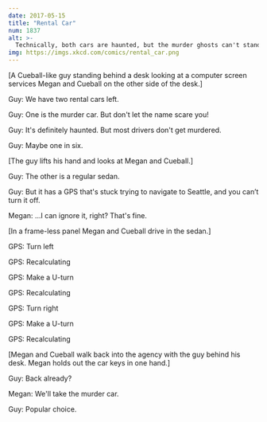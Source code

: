```yaml
---
date: 2017-05-15
title: "Rental Car"
num: 1837
alt: >-
  Technically, both cars are haunted, but the murder ghosts can't stand listening to the broken GPS for more than a few minutes.
img: https://imgs.xkcd.com/comics/rental_car.png
---
```

[A Cueball-like guy standing behind a desk looking at a computer screen services Megan and Cueball on the other side of the desk.]

Guy: We have two rental cars left.

Guy: One is the murder car. But don't let the name scare you!

Guy: It's definitely haunted. But most drivers don't get murdered.

Guy: Maybe one in six.

[The guy lifts his hand and looks at Megan and Cueball.]

Guy: The other is a regular sedan.

Guy: But it has a GPS that's stuck trying to navigate to Seattle, and you can’t turn it off.

Megan: ...I can ignore it, right? That's fine.

[In a frame-less panel Megan and Cueball drive in the sedan.]

GPS: Turn left

GPS: Recalculating

GPS: Make a U-turn

GPS: Recalculating

GPS: Turn right

GPS: Make a U-turn

GPS: Recalculating

[Megan and Cueball walk back into the agency with the guy behind his desk. Megan holds out the car keys in one hand.]

Guy: Back already?

Megan: We'll take the murder car.

Guy: Popular choice.